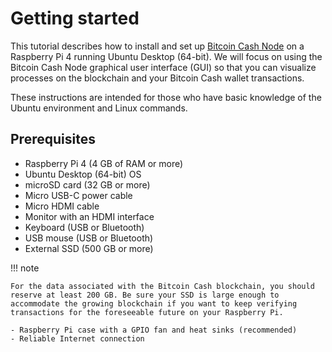 # Getting started

This tutorial describes how to install and set up [Bitcoin Cash Node](https://bitcoincashnode.org/) on a Raspberry Pi 4 running Ubuntu Desktop (64-bit). We will focus on using the Bitcoin Cash Node graphical user interface (GUI) so that you can visualize processes on the blockchain and your Bitcoin Cash wallet transactions.

These instructions are intended for those who have basic knowledge of the Ubuntu environment and Linux commands.

## Prerequisites

- Raspberry Pi 4 (4 GB of RAM or more)
- Ubuntu Desktop (64-bit) OS
- microSD card (32 GB or more)
- Micro USB-C power cable
- Micro HDMI cable
- Monitor with an HDMI interface
- Keyboard (USB or Bluetooth)
- USB mouse (USB or Bluetooth)
- External SSD (500 GB or more)

!!! note
    
    For the data associated with the Bitcoin Cash blockchain, you should reserve at least 200 GB. Be sure your SSD is large enough to accommodate the growing blockchain if you want to keep verifying transactions for the foreseeable future on your Raspberry Pi.
    
    - Raspberry Pi case with a GPIO fan and heat sinks (recommended)
    - Reliable Internet connection